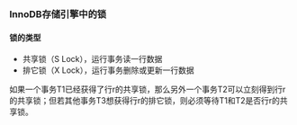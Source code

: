 ### InnoDB存储引擎中的锁

#### 锁的类型

- 共享锁（S Lock），运行事务读一行数据
- 排它锁（X Lock），运行事务删除或更新一行数据

如果一个事务T1已经获得了行r的共享锁，那么另外一个事务T2可以立刻得到行r的共享锁；但若其他事务T3想获得行r的排它锁，则必须等待T1和T2是否行r的共享锁。